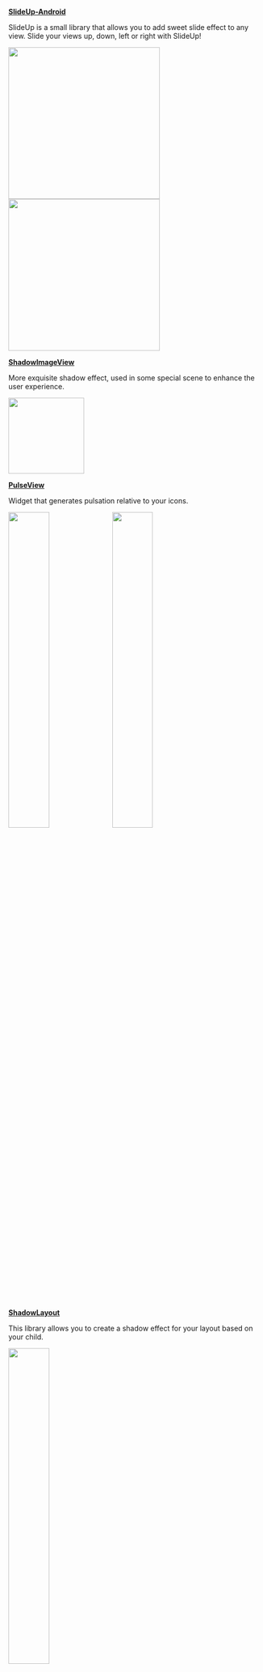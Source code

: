 **[SlideUp-Android](https://github.com/mancj/SlideUp-Android)**

SlideUp is a small library that allows you to add sweet slide effect to any view. Slide your views up, down, left or right with SlideUp!

<img src=https://github.com/mancj/mancj.github.io/blob/master/other/slideup-art/art1.gif width="300"> <img src=https://github.com/mancj/mancj.github.io/blob/master/other/slideup-art/art2.gif width="300">

**[ShadowImageView](https://github.com/yingLanNull/ShadowImageView)**

More exquisite shadow effect, used in some special scene to enhance the user experience.

<img src=https://github.com/yingLanNull/ShadowImageView/raw/master/show/shadow.gif width="150">

**[PulseView](https://github.com/Devlight/PulseView)**

Widget that generates pulsation relative to your icons.

<div>
<img src=https://camo.githubusercontent.com/b5ab5cee1ff3883d829698d780146a3d42733715/68747470733a2f2f6431337961637572716a676172612e636c6f756466726f6e742e6e65742f75736572732f3135333237372f73637265656e73686f74732f323234323932312f6f70656e2d75726932303135303931342d332d31736133363439 width="40%">
<img src=https://camo.githubusercontent.com/9c78f8bc12bbca3a2b6488cd84971ca877a56c90/68747470733a2f2f6431337961637572716a676172612e636c6f756466726f6e742e6e65742f75736572732f373835312f73637265656e73686f74732f323235393235362f63656c2d6669616e696d6174696f6e2d322e676966 width="40%">
</div>

**[ShadowLayout](https://github.com/Devlight/ShadowLayout)**

This library allows you to create a shadow effect for your layout based on your child.

<div>
<img src=https://camo.githubusercontent.com/6544b73c66ba75b5dee971f744510cd71064893e/68747470733a2f2f64726976652e676f6f676c652e636f6d2f75633f6578706f72743d646f776e6c6f61642669643d304278504f5f5565533777536354334a5859327435547a686b544467 width="40%">
</div>


**[SlideImageView](https://github.com/Devlight/SlideImageView)**

This library allows you to create a shadow effect for your layout based on your child.

<div>
<img src=https://camo.githubusercontent.com/050edbd53e1aadecf8987d41f722ef47391e85c1/68747470733a2f2f64726976652e676f6f676c652e636f6d2f75633f6578706f72743d646f776e6c6f61642669643d304278504f5f5565533777536357485a484e5446664d6b6443626a41 width="40%">
</div>

**[Sequent](https://github.com/fujiyuu75/Sequent)**

Sequent is a library that starts animation continuously for multiple views at regular intervals.
<div>
<img src=https://github.com/fujiyuu75/sequent/raw/res/demo.gif width="40%">
</div>

**[Fun](https://github.com/PHELAT/Fun)**

A library for android to animate expanding and collapsing views.
<div>
<img src=https://github.com/PHELAT/Fun/raw/master/screenshot/screenshot.gif width="40%">
</div>

**[ExpectAnim](https://github.com/florent37/ExpectAnim)**
<div>
<img src=https://raw.githubusercontent.com/florent37/ExpectAnim/master/media/sample.gif width="40%">
</div>

**[lottie-android](https://github.com/airbnb/lottie-android)**

Render After Effects animations natively on Android and iOS

<div>
<img src=https://github.com/airbnb/lottie-android/raw/master/gifs/Example2.gif width="40%">
</div>

**[GoogleMapsAnimations](https://github.com/aarsy/GoogleMapsAnimations)**

GoogleMapsAnimations is an awesome android library to show radar and multiple types of circular ripple effects on google map.

<div>
<img src=https://github.com/aarsy/GoogleMapsAnimations/raw/master/gifs/Sample3.gif width="40%">
</div>

**[InstagramLikeColorTransition](https://github.com/Taishi-Y/InstagramLikeColorTransitionAndroid)**

How to create instagram like Gradient color transition in android.

<div>
<img src=https://github.com/Taishi-Y/InstagramLikeColorTransitionAndroid/raw/master/images/screenshot.gif?raw=true width="40%">
</div>

**[uCrop](https://github.com/Yalantis/uCrop)**

This project aims to provide an ultimate and flexible image cropping experience.

<div>
<img src=https://github.com/Yalantis/uCrop/raw/master/preview.gif width="40%">
</div>

